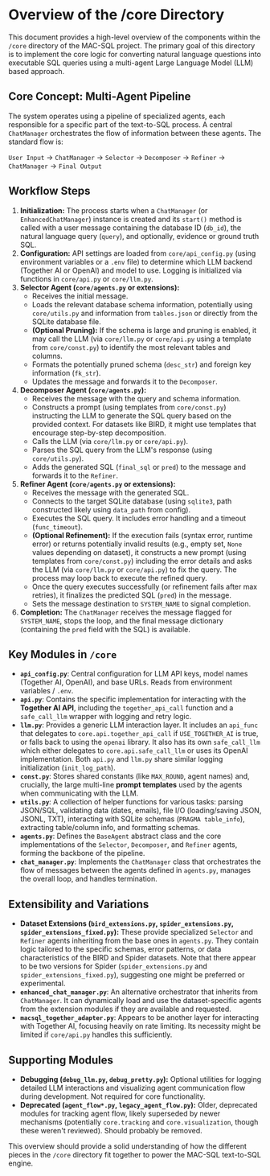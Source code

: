 # Overview of the /core Directory

This document provides a high-level overview of the components within the `/core` directory of the MAC-SQL project. The primary goal of this directory is to implement the core logic for converting natural language questions into executable SQL queries using a multi-agent Large Language Model (LLM) based approach.

## Core Concept: Multi-Agent Pipeline

The system operates using a pipeline of specialized agents, each responsible for a specific part of the text-to-SQL process. A central `ChatManager` orchestrates the flow of information between these agents. The standard flow is:

`User Input` -> `ChatManager` -> `Selector` -> `Decomposer` -> `Refiner` -> `ChatManager` -> `Final Output`

## Workflow Steps

1.  **Initialization:** The process starts when a `ChatManager` (or `EnhancedChatManager`) instance is created and its `start()` method is called with a user message containing the database ID (`db_id`), the natural language query (`query`), and optionally, evidence or ground truth SQL.
2.  **Configuration:** API settings are loaded from `core/api_config.py` (using environment variables or a `.env` file) to determine which LLM backend (Together AI or OpenAI) and model to use. Logging is initialized via functions in `core/api.py` or `core/llm.py`.
3.  **Selector Agent (`core/agents.py` or extensions):**
    *   Receives the initial message.
    *   Loads the relevant database schema information, potentially using `core/utils.py` and information from `tables.json` or directly from the SQLite database file.
    *   **(Optional Pruning):** If the schema is large and pruning is enabled, it may call the LLM (via `core/llm.py` or `core/api.py` using a template from `core/const.py`) to identify the most relevant tables and columns.
    *   Formats the potentially pruned schema (`desc_str`) and foreign key information (`fk_str`).
    *   Updates the message and forwards it to the `Decomposer`.
4.  **Decomposer Agent (`core/agents.py`):**
    *   Receives the message with the query and schema information.
    *   Constructs a prompt (using templates from `core/const.py`) instructing the LLM to generate the SQL query based on the provided context. For datasets like BIRD, it might use templates that encourage step-by-step decomposition.
    *   Calls the LLM (via `core/llm.py` or `core/api.py`).
    *   Parses the SQL query from the LLM's response (using `core/utils.py`).
    *   Adds the generated SQL (`final_sql` or `pred`) to the message and forwards it to the `Refiner`.
5.  **Refiner Agent (`core/agents.py` or extensions):**
    *   Receives the message with the generated SQL.
    *   Connects to the target SQLite database (using `sqlite3`, path constructed likely using `data_path` from config).
    *   Executes the SQL query. It includes error handling and a timeout (`func_timeout`).
    *   **(Optional Refinement):** If the execution fails (syntax error, runtime error) or returns potentially invalid results (e.g., empty set, `None` values depending on dataset), it constructs a new prompt (using templates from `core/const.py`) including the error details and asks the LLM (via `core/llm.py` or `core/api.py`) to fix the query. The process may loop back to execute the refined query.
    *   Once the query executes successfully (or refinement fails after max retries), it finalizes the predicted SQL (`pred`) in the message.
    *   Sets the message destination to `SYSTEM_NAME` to signal completion.
6.  **Completion:** The `ChatManager` receives the message flagged for `SYSTEM_NAME`, stops the loop, and the final message dictionary (containing the `pred` field with the SQL) is available.

## Key Modules in `/core`

*   **`api_config.py`**: Central configuration for LLM API keys, model names (Together AI, OpenAI), and base URLs. Reads from environment variables / `.env`.
*   **`api.py`**: Contains the specific implementation for interacting with the **Together AI API**, including the `together_api_call` function and a `safe_call_llm` wrapper with logging and retry logic.
*   **`llm.py`**: Provides a generic LLM interaction layer. It includes an `api_func` that delegates to `core.api.together_api_call` if `USE_TOGETHER_AI` is true, or falls back to using the `openai` library. It also has its own `safe_call_llm` which either delegates to `core.api.safe_call_llm` or uses its OpenAI implementation. Both `api.py` and `llm.py` share similar logging initialization (`init_log_path`).
*   **`const.py`**: Stores shared constants (like `MAX_ROUND`, agent names) and, crucially, the large multi-line **prompt templates** used by the agents when communicating with the LLM.
*   **`utils.py`**: A collection of helper functions for various tasks: parsing JSON/SQL, validating data (dates, emails), file I/O (loading/saving JSON, JSONL, TXT), interacting with SQLite schemas (`PRAGMA table_info`), extracting table/column info, and formatting schemas.
*   **`agents.py`**: Defines the `BaseAgent` abstract class and the core implementations of the `Selector`, `Decomposer`, and `Refiner` agents, forming the backbone of the pipeline.
*   **`chat_manager.py`**: Implements the `ChatManager` class that orchestrates the flow of messages between the agents defined in `agents.py`, manages the overall loop, and handles termination.

## Extensibility and Variations

*   **Dataset Extensions (`bird_extensions.py`, `spider_extensions.py`, `spider_extensions_fixed.py`):** These provide specialized `Selector` and `Refiner` agents inheriting from the base ones in `agents.py`. They contain logic tailored to the specific schemas, error patterns, or data characteristics of the BIRD and Spider datasets. Note that there appear to be two versions for Spider (`spider_extensions.py` and `spider_extensions_fixed.py`), suggesting one might be preferred or experimental.
*   **`enhanced_chat_manager.py`**: An alternative orchestrator that inherits from `ChatManager`. It can dynamically load and use the dataset-specific agents from the extension modules if they are available and requested.
*   **`macsql_together_adapter.py`**: Appears to be another layer for interacting with Together AI, focusing heavily on rate limiting. Its necessity might be limited if `core/api.py` handles this sufficiently.

## Supporting Modules

*   **Debugging (`debug_llm.py`, `debug_pretty.py`):** Optional utilities for logging detailed LLM interactions and visualizing agent communication flow during development. Not required for core functionality.
*   **Deprecated (`agent_flow*.py`, `legacy_agent_flow.py`):** Older, deprecated modules for tracking agent flow, likely superseded by newer mechanisms (potentially `core.tracking` and `core.visualization`, though these weren't reviewed). Should probably be removed.

This overview should provide a solid understanding of how the different pieces in the `/core` directory fit together to power the MAC-SQL text-to-SQL engine.
